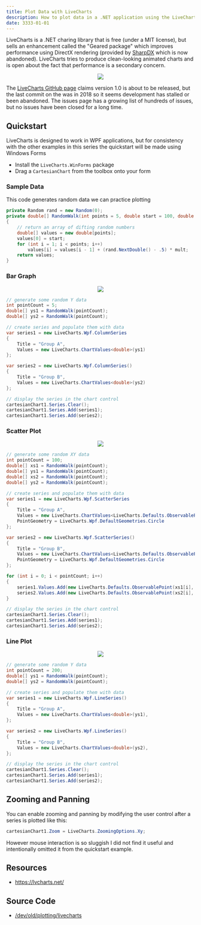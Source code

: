 ```yaml
---
title: Plot Data with LiveCharts
description: How to plot data in a .NET application using the LiveCharts library
date: 3333-01-01
---
```


LiveCharts is a .NET charing library that is free (under a MIT license), but sells an enhancement called the "Geared package" which improves performance using DirectX rendering (provided by [SharpDX](http://sharpdx.org/) which is now abandoned). LiveCharts tries to produce clean-looking animated charts and is open about the fact that performance is a secondary concern. 

<div align="center">

![](graphics/livecharts-quickstart.gif)

</div>

The [LiveCharts GitHub page](https://github.com/Live-Charts/Live-Charts) claims version 1.0 is about to be released, but the last commit on the was in 2018 so it seems development has stalled or been abandoned. The issues page has a growing list of hundreds of issues, but no issues have been closed for a long time.

## Quickstart

LiveCharts is designed to work in WPF applications, but for consistency with the other examples in this series the quickstart will be made using Windows Forms

* Install the `LiveCharts.WinForms` package
* Drag a `CartesianChart` from the toolbox onto your form

### Sample Data

This code generates random data we can practice plotting

```cs
private Random rand = new Random(0);
private double[] RandomWalk(int points = 5, double start = 100, double mult = 50)
{
    // return an array of difting random numbers
    double[] values = new double[points];
    values[0] = start;
    for (int i = 1; i < points; i++)
        values[i] = values[i - 1] + (rand.NextDouble() - .5) * mult;
    return values;
}
```

### Bar Graph

<div align="center">

![](graphics/livecharts-quickstart-bar-graph.png)

</div>

```cs
// generate some random Y data
int pointCount = 5;
double[] ys1 = RandomWalk(pointCount);
double[] ys2 = RandomWalk(pointCount);

// create series and populate them with data
var series1 = new LiveCharts.Wpf.ColumnSeries
{
    Title = "Group A",
    Values = new LiveCharts.ChartValues<double>(ys1)
};

var series2 = new LiveCharts.Wpf.ColumnSeries()
{
    Title = "Group B",
    Values = new LiveCharts.ChartValues<double>(ys2)
};

// display the series in the chart control
cartesianChart1.Series.Clear();
cartesianChart1.Series.Add(series1);
cartesianChart1.Series.Add(series2);
```

### Scatter Plot

<div align="center">

![](graphics/livecharts-quickstart-scatter-plot.png)

</div>

```cs
// generate some random XY data
int pointCount = 100;
double[] xs1 = RandomWalk(pointCount);
double[] ys1 = RandomWalk(pointCount);
double[] xs2 = RandomWalk(pointCount);
double[] ys2 = RandomWalk(pointCount);

// create series and populate them with data
var series1 = new LiveCharts.Wpf.ScatterSeries
{
    Title = "Group A",
    Values = new LiveCharts.ChartValues<LiveCharts.Defaults.ObservablePoint>(),
    PointGeometry = LiveCharts.Wpf.DefaultGeometries.Circle
};

var series2 = new LiveCharts.Wpf.ScatterSeries()
{
    Title = "Group B",
    Values = new LiveCharts.ChartValues<LiveCharts.Defaults.ObservablePoint>(),
    PointGeometry = LiveCharts.Wpf.DefaultGeometries.Circle
};

for (int i = 0; i < pointCount; i++)
{
    series1.Values.Add(new LiveCharts.Defaults.ObservablePoint(xs1[i], ys1[i]));
    series2.Values.Add(new LiveCharts.Defaults.ObservablePoint(xs2[i], ys2[i]));
}

// display the series in the chart control
cartesianChart1.Series.Clear();
cartesianChart1.Series.Add(series1);
cartesianChart1.Series.Add(series2);
```

### Line Plot

<div align="center">

![](graphics/livecharts-quickstart-line-plot.png)

</div>

```cs
// generate some random Y data
int pointCount = 200;
double[] ys1 = RandomWalk(pointCount);
double[] ys2 = RandomWalk(pointCount);

// create series and populate them with data
var series1 = new LiveCharts.Wpf.LineSeries()
{
    Title = "Group A",
    Values = new LiveCharts.ChartValues<double>(ys1),
};

var series2 = new LiveCharts.Wpf.LineSeries()
{
    Title = "Group B",
    Values = new LiveCharts.ChartValues<double>(ys2),
};

// display the series in the chart control
cartesianChart1.Series.Clear();
cartesianChart1.Series.Add(series1);
cartesianChart1.Series.Add(series2);
```

## Zooming and Panning

You can enable zooming and panning by modifying the user control after a series is plotted like this:

```cs
cartesianChart1.Zoom = LiveCharts.ZoomingOptions.Xy;
```

However mouse interaction is so sluggish I did not find it useful and intentionally omitted it from the quickstart example.

## Resources
* https://lvcharts.net/

## Source Code

* [/dev/old/plotting/livecharts](https://github.com/swharden/Csharp-Data-Visualization/tree/master/dev/old/plotting/livecharts)